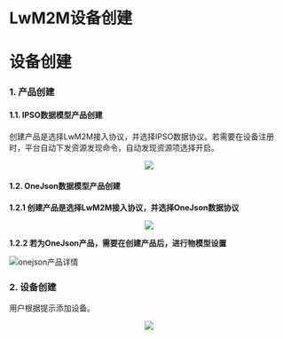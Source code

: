 # **LwM2M设备创建**  

# **设备创建**  

### **1. 产品创建**

#### **1.1. IPSO数据模型产品创建**  

创建产品是选择LwM2M接入协议，并选择IPSO数据协议。若需要在设备注册时，平台自动下发资源发现命令，自动发现资源项选择开启。

<div align=center><img src ="/images\device-management\lwm2m-create\lwm2m_ipso_add.png"/></div>

#### **1.2. OneJson数据模型产品创建** 

**1.2.1 创建产品是选择LwM2M接入协议，并选择OneJson数据协议** 

<div align=center><img src ="/images\device-management\lwm2m-create\lwm2m_onejson_add.png"/></div>

**1.2.2 若为OneJson产品，需要在创建产品后，进行物模型设置**

![onejson产品详情](/images\device-management\lwm2m-create\onejson_info.png)

### **2. 设备创建**  

用户根据提示添加设备。

<div align=center><img src ="/images\device-management\lwm2m-create\device_add.png"/></div>